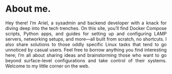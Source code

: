 # About me.

<div style="text-align: justify;">
Hey there! I’m Ariel, a sysadmin and backend developer with a knack for diving deep into the tech trenches. On this site, you’ll find Docker Compose scripts, Python apps, and guides for setting up and configuring LAMP servers, networking setups, and more—all built from scratch, no shortcuts. I also share solutions to those oddly specific Linux tasks that tend to go unnoticed by casual users. Feel free to borrow anything you find interesting here; I’m all about sharing ideas and brainstorming those who want to go beyond surface-level configurations and take control of their systems. Welcome to my little corner on the web.
</div>